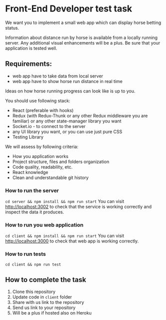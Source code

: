 # Front-End Developer test task
We want you to implement a small web app which can display horse betting status.

Information about distance run by horse is available from a locally running server.
Any additional visual enhancements will be a plus. 
Be sure that your application is tested well.

## Requirements:
- web app have to take data from local server
- web app have to show horse run distance in real time 

Ideas on how horse running progress can look like is up to you.

You should use following stack:
- React (preferable with hooks)
- Redux (with Redux-Thunk or any other Redux middleware you are familiar) or any other state-manager library you want
- Socket.io - to connect to the server
- any UI library you want, or you can use just pure CSS
- Testing Library

We will assess by following criteria:
- How you application works
- Project structure, files and folders organization
- Code quality, readability, etc.
- React knowledge
- Clean and understandable git history

### How to run the server
```cd server && npm install && npm run start```
You can visit [http://localhost:3002](http://localhost:3002) to check that the service is working correctly and inspect the data it produces.

### How to run you web application
```cd client && npm install && npm run start```
You can visit [http://localhost:3000](http://localhost:3000) to check that web app is working correctly.

### How to run tests
```cd client && npm run test```

## How to complete the task
1. Clone this repository
2. Update code in `client` folder
3. Share with us link to the repository
4. Send us link to your repository
5. Will be a plus if hosted also on Heroku

